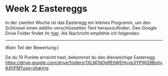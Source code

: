 # Week 2 Eastereggs

In der zweiten Woche ist das Easteregg ein kleines Programm, um den Schlüssel einen additiv verschlüsselten Text herauszufinden.
Den Google Drive Folder findet ihr [hier](https://drive.google.com/drive/folders/1XLM7dOjdfEhWEHvyb3YPWQ9BohyAXhFM?usp=sharing).
Als Nachricht empfehle ich folgendes:

---

(Kein Teil der Bewertung:)

Da du 10 Punkte erreicht hast, bekommst du das dieswöchige Easteregg:
https://drive.google.com/drive/folders/1XLM7dOjdfEhWEHvyb3YPWQ9BohyAXhFM?usp=sharing
